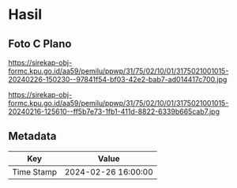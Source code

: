 # Hasil

## Foto C Plano

https://sirekap-obj-formc.kpu.go.id/aa59/pemilu/ppwp/31/75/02/10/01/3175021001015-20240226-150230--97841f54-bf03-42e2-bab7-ad014417c700.jpg

https://sirekap-obj-formc.kpu.go.id/aa59/pemilu/ppwp/31/75/02/10/01/3175021001015-20240216-125610--ff5b7e73-1fb1-411d-8822-6339b665cab7.jpg


## Metadata

| Key        | Value               |
| ---------- | ------------------- |
| Time Stamp | 2024-02-26 16:00:00 |



